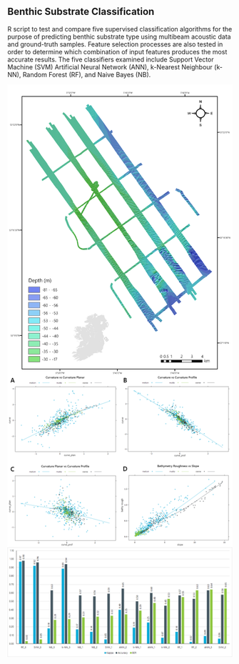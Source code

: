 <h2>Benthic Substrate Classification</h2>

R script to test and compare five supervised classification algorithms for the purpose of predicting benthic substrate type using multibeam acoustic data and ground-truth samples. Feature selection processes are also tested in order to determine which combination of input features produces the most accurate results. The five classifiers examined include Support Vector Machine (SVM) Artificial Neural Network (ANN), k-Nearest Neighbour (k-NN), Random Forest (RF), and Naive Bayes (NB).

<img src="outputs/Location.png" width="1000" style="display:block; margin:auto" />

<img src="outputs/7_corr_all.png" width="1000" style="display:block; margin:auto" />

<img src="outputs/results.png" width="1000" style="display:block; margin:auto" />

